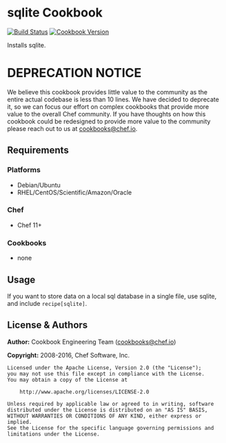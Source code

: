 # sqlite Cookbook
[![Build Status](https://travis-ci.org/chef-cookbooks/sqlite.svg?branch=master)](https://travis-ci.org/chef-cookbooks/sqlite) [![Cookbook Version](https://img.shields.io/cookbook/v/sqlite.svg)](https://supermarket.chef.io/cookbooks/sqlite)

Installs sqlite.

# DEPRECATION NOTICE
We believe this cookbook provides little value to the community as the entire actual codebase is less than 10 lines. We have decided to deprecate it, so we can focus our effort on complex cookbooks that provide more value to the overall Chef community. If you have thoughts on how this cookbook could be redesigned to provide more value to the community please reach out to us at cookbooks@chef.io.

## Requirements
### Platforms
- Debian/Ubuntu
- RHEL/CentOS/Scientific/Amazon/Oracle

### Chef
- Chef 11+

### Cookbooks
- none

## Usage
If you want to store data on a local sql database in a single file, use sqlite, and include `recipe[sqlite]`.

## License & Authors
**Author:** Cookbook Engineering Team ([cookbooks@chef.io](mailto:cookbooks@chef.io))

**Copyright:** 2008-2016, Chef Software, Inc.

```
Licensed under the Apache License, Version 2.0 (the "License");
you may not use this file except in compliance with the License.
You may obtain a copy of the License at

    http://www.apache.org/licenses/LICENSE-2.0

Unless required by applicable law or agreed to in writing, software
distributed under the License is distributed on an "AS IS" BASIS,
WITHOUT WARRANTIES OR CONDITIONS OF ANY KIND, either express or implied.
See the License for the specific language governing permissions and
limitations under the License.
```
